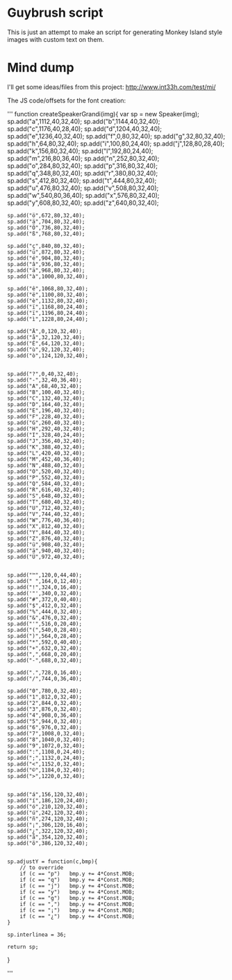 # Guybrush script
This is just an attempt to make an script for generating Monkey Island style images with custom text on them.


# Mind dump

I'll get some ideas/files from this project: http://www.int33h.com/test/mi/


The JS code/offsets for the font creation:

'''
function createSpeakerGrandi(img){
	var sp = new Speaker(img);
	sp.add("a",1112,40,32,40);
	sp.add("b",1144,40,32,40);
	sp.add("c",1176,40,28,40);
	sp.add("d",1204,40,32,40);
	sp.add("e",1236,40,32,40);
	sp.add("f",0,80,32,40);
	sp.add("g",32,80,32,40);
	sp.add("h",64,80,32,40);
	sp.add("i",100,80,24,40);
	sp.add("j",128,80,28,40);
	sp.add("k",156,80,32,40);
	sp.add("l",192,80,24,40);
	sp.add("m",216,80,36,40);
	sp.add("n",252,80,32,40);
	sp.add("o",284,80,32,40);
	sp.add("p",316,80,32,40);
	sp.add("q",348,80,32,40);
	sp.add("r",380,80,32,40);
	sp.add("s",412,80,32,40);
	sp.add("t",444,80,32,40);
	sp.add("u",476,80,32,40);
	sp.add("v",508,80,32,40);
	sp.add("w",540,80,36,40);
	sp.add("x",576,80,32,40);
	sp.add("y",608,80,32,40);
	sp.add("z",640,80,32,40);


	sp.add("ö",672,80,32,40);
	sp.add("ä",704,80,32,40);
	sp.add("Ö",736,80,32,40);
	sp.add("ß",768,80,32,40);

	sp.add("ç",840,80,32,40);
	sp.add("ü",872,80,32,40);
	sp.add("é",904,80,32,40);
	sp.add("â",936,80,32,40);
	sp.add("ä",968,80,32,40);
	sp.add("à",1000,80,32,40);

	sp.add("ê",1068,80,32,40);
	sp.add("ë",1100,80,32,40);
	sp.add("è",1132,80,32,40);
	sp.add("ï",1168,80,24,40);
	sp.add("ï",1196,80,24,40);
	sp.add("ì",1228,80,24,40);

	sp.add("Ä",0,120,32,40);
	sp.add("å",32,120,32,40);
	sp.add("É",64,120,32,40);
	sp.add("ù",92,120,32,40);
	sp.add("ò",124,120,32,40);


	sp.add("?",0,40,32,40);
	sp.add("-",32,40,36,40);
	sp.add("A",68,40,32,40);
	sp.add("B",100,40,32,40);
	sp.add("C",132,40,32,40);
	sp.add("D",164,40,32,40);
	sp.add("E",196,40,32,40);
	sp.add("F",228,40,32,40);
	sp.add("G",260,40,32,40);
	sp.add("H",292,40,32,40);
	sp.add("I",328,40,24,40);
	sp.add("J",356,40,32,40);
	sp.add("K",388,40,32,40);
	sp.add("L",420,40,32,40);
	sp.add("M",452,40,36,40);
	sp.add("N",488,40,32,40);
	sp.add("O",520,40,32,40);
	sp.add("P",552,40,32,40);
	sp.add("Q",584,40,32,40);
	sp.add("R",616,40,32,40);
	sp.add("S",648,40,32,40);
	sp.add("T",680,40,32,40);
	sp.add("U",712,40,32,40);
	sp.add("V",744,40,32,40);
	sp.add("W",776,40,36,40);
	sp.add("X",812,40,32,40);
	sp.add("Y",844,40,32,40);
	sp.add("Z",876,40,32,40);
	sp.add("ü",908,40,32,40);
	sp.add("ä",940,40,32,40);
	sp.add("Ü",972,40,32,40);


	sp.add("™",120,0,44,40);
	sp.add(" ",164,0,12,40);
	sp.add("!",324,0,16,40);
	sp.add('"',340,0,32,40);
	sp.add("#",372,0,40,40);
	sp.add("$",412,0,32,40);
	sp.add("%",444,0,32,40);
	sp.add("&",476,0,32,40);
	sp.add("'",516,0,20,40);
	sp.add("(",540,0,28,40);
	sp.add(")",564,0,28,40);
	sp.add("*",592,0,40,40);
	sp.add("+",632,0,32,40);
	sp.add(",",668,0,20,40);
	sp.add("-",688,0,32,40);

	sp.add(".",728,0,16,40);
	sp.add("/",744,0,36,40);

	sp.add("0",780,0,32,40);
	sp.add("1",812,0,32,40);
	sp.add("2",844,0,32,40);
	sp.add("3",876,0,32,40);
	sp.add("4",908,0,36,40);
	sp.add("5",944,0,32,40);
	sp.add("6",976,0,32,40);
	sp.add("7",1008,0,32,40);
	sp.add("8",1040,0,32,40);
	sp.add("9",1072,0,32,40);
	sp.add(":",1108,0,24,40);
	sp.add(";",1132,0,24,40);
	sp.add("<",1152,0,32,40);
	sp.add("©",1184,0,32,40);
	sp.add(">",1220,0,32,40);


	sp.add("á",156,120,32,40);
	sp.add("í",186,120,24,40);
	sp.add("ó",210,120,32,40);
	sp.add("ú",242,120,32,40);
	sp.add("ñ",274,120,32,40);
	sp.add("¡",306,120,16,40);
	sp.add("¿",322,120,32,40);
	sp.add("ã",354,120,32,40);
	sp.add("õ",386,120,32,40);

 
	sp.adjustY = function(c,bmp){
		// to override
		if (c == "p")	bmp.y += 4*Const.MOB;
		if (c == "q")	bmp.y += 4*Const.MOB;
		if (c == "j")	bmp.y += 4*Const.MOB;
		if (c == "y")	bmp.y += 4*Const.MOB;
		if (c == "g")	bmp.y += 4*Const.MOB;
		if (c == ",")	bmp.y += 4*Const.MOB;
		if (c == "¡")	bmp.y += 4*Const.MOB;
		if (c == "¿")	bmp.y += 4*Const.MOB;
	}

	sp.interlinea = 36;

	return sp;
}

''' 